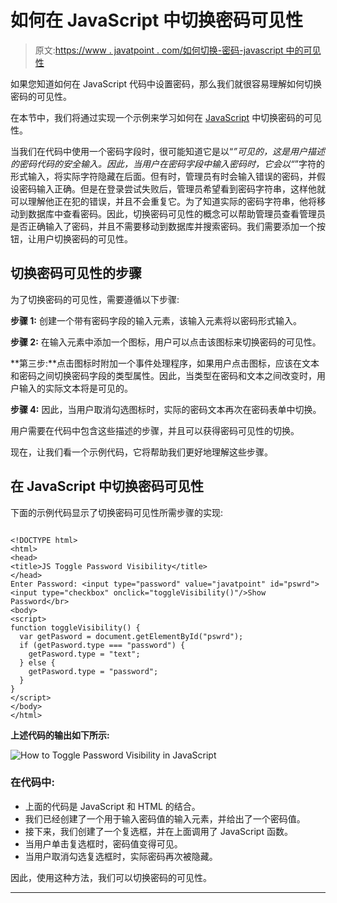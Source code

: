 # 如何在 JavaScript 中切换密码可见性

> 原文:[https://www . javatpoint . com/如何切换-密码-javascript 中的可见性](https://www.javatpoint.com/how-to-toggle-password-visibility-in-javascript)

如果您知道如何在 JavaScript 代码中设置密码，那么我们就很容易理解如何切换密码的可见性。

在本节中，我们将通过实现一个示例来学习如何在 [JavaScript](https://www.javatpoint.com/javascript-tutorial) 中切换密码的可见性。

当我们在代码中使用一个密码字段时，很可能知道它是以“*”可见的，这是用户描述的密码代码的安全输入。因此，当用户在密码字段中输入密码时，它会以“*”字符的形式输入，将实际字符隐藏在后面。但有时，管理员有时会输入错误的密码，并假设密码输入正确。但是在登录尝试失败后，管理员希望看到密码字符串，这样他就可以理解他正在犯的错误，并且不会重复它。为了知道实际的密码字符串，他将移动到数据库中查看密码。因此，切换密码可见性的概念可以帮助管理员查看管理员是否正确输入了密码，并且不需要移动到数据库并搜索密码。我们需要添加一个按钮，让用户切换密码的可见性。

## 切换密码可见性的步骤

为了切换密码的可见性，需要遵循以下步骤:

**步骤 1:** 创建一个带有密码字段的输入元素，该输入元素将以密码形式输入。

**步骤 2:** 在输入元素中添加一个图标，用户可以点击该图标来切换密码的可见性。

**第三步:**点击图标时附加一个事件处理程序，如果用户点击图标，应该在文本和密码之间切换密码字段的类型属性。因此，当类型在密码和文本之间改变时，用户输入的实际文本将是可见的。

**步骤 4:** 因此，当用户取消勾选图标时，实际的密码文本再次在密码表单中切换。

用户需要在代码中包含这些描述的步骤，并且可以获得密码可见性的切换。

现在，让我们看一个示例代码，它将帮助我们更好地理解这些步骤。

## 在 JavaScript 中切换密码可见性

下面的示例代码显示了切换密码可见性所需步骤的实现:

```

<!DOCTYPE html>
<html>
<head>
<title>JS Toggle Password Visibility</title>
</head>
Enter Password: <input type="password" value="javatpoint" id="pswrd">
<input type="checkbox" onclick="toggleVisibility()"/>Show Password</br>
<body>
<script>
function toggleVisibility() {
  var getPasword = document.getElementById("pswrd");
  if (getPasword.type === "password") {
    getPasword.type = "text";
  } else {
    getPasword.type = "password";
  }
}
</script>
</body>
</html>

```

**上述代码的输出如下所示:**

![How to Toggle Password Visibility in JavaScript](../Images/cd2ff3737c008e790b57fa657128183c.png)

### 在代码中:

*   上面的代码是 JavaScript 和 HTML 的结合。
*   我们已经创建了一个用于输入密码值的输入元素，并给出了一个密码值。
*   接下来，我们创建了一个复选框，并在上面调用了 JavaScript 函数。
*   当用户单击复选框时，密码值变得可见。
*   当用户取消勾选复选框时，实际密码再次被隐藏。

因此，使用这种方法，我们可以切换密码的可见性。

* * *